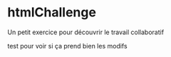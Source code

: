 # htmlChallenge
Un petit exercice pour découvrir le travail collaboratif

test pour voir si ça prend bien les modifs
